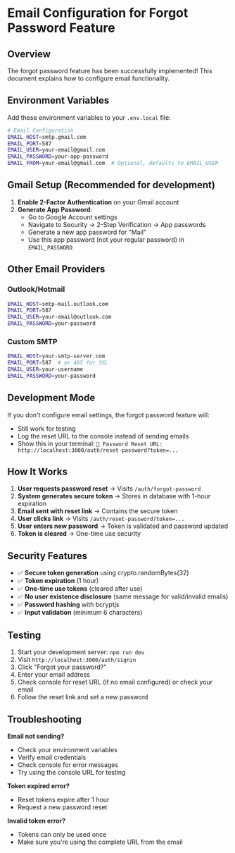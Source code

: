 # Email Configuration for Forgot Password Feature

## Overview
The forgot password feature has been successfully implemented! This document explains how to configure email functionality.

## Environment Variables

Add these environment variables to your `.env.local` file:

```bash
# Email Configuration
EMAIL_HOST=smtp.gmail.com
EMAIL_PORT=587
EMAIL_USER=your-email@gmail.com
EMAIL_PASSWORD=your-app-password
EMAIL_FROM=your-email@gmail.com  # Optional, defaults to EMAIL_USER
```

## Gmail Setup (Recommended for development)

1. **Enable 2-Factor Authentication** on your Gmail account
2. **Generate App Password**:
   - Go to Google Account settings
   - Navigate to Security → 2-Step Verification → App passwords
   - Generate a new app password for "Mail"
   - Use this app password (not your regular password) in `EMAIL_PASSWORD`

## Other Email Providers

### Outlook/Hotmail
```bash
EMAIL_HOST=smtp-mail.outlook.com
EMAIL_PORT=587
EMAIL_USER=your-email@outlook.com
EMAIL_PASSWORD=your-password
```

### Custom SMTP
```bash
EMAIL_HOST=your-smtp-server.com
EMAIL_PORT=587  # or 465 for SSL
EMAIL_USER=your-username
EMAIL_PASSWORD=your-password
```

## Development Mode

If you don't configure email settings, the forgot password feature will:
- Still work for testing
- Log the reset URL to the console instead of sending emails
- Show this in your terminal: `🔗 Password Reset URL: http://localhost:3000/auth/reset-password?token=...`

## How It Works

1. **User requests password reset** → Visits `/auth/forgot-password`
2. **System generates secure token** → Stores in database with 1-hour expiration
3. **Email sent with reset link** → Contains the secure token
4. **User clicks link** → Visits `/auth/reset-password?token=...`
5. **User enters new password** → Token is validated and password updated
6. **Token is cleared** → One-time use security

## Security Features

- ✅ **Secure token generation** using crypto.randomBytes(32)
- ✅ **Token expiration** (1 hour)
- ✅ **One-time use tokens** (cleared after use)
- ✅ **No user existence disclosure** (same message for valid/invalid emails)
- ✅ **Password hashing** with bcryptjs
- ✅ **Input validation** (minimum 6 characters)

## Testing

1. Start your development server: `npm run dev`
2. Visit `http://localhost:3000/auth/signin`
3. Click "Forgot your password?"
4. Enter your email address
5. Check console for reset URL (if no email configured) or check your email
6. Follow the reset link and set a new password

## Troubleshooting

**Email not sending?**
- Check your environment variables
- Verify email credentials
- Check console for error messages
- Try using the console URL for testing

**Token expired error?**
- Reset tokens expire after 1 hour
- Request a new password reset

**Invalid token error?**
- Tokens can only be used once
- Make sure you're using the complete URL from the email

